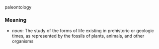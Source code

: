 paleontology
### Meaning
+ _noun_: The study of the forms of life existing in prehistoric or geologic times, as represented by the fossils of plants, animals, and other organisms
